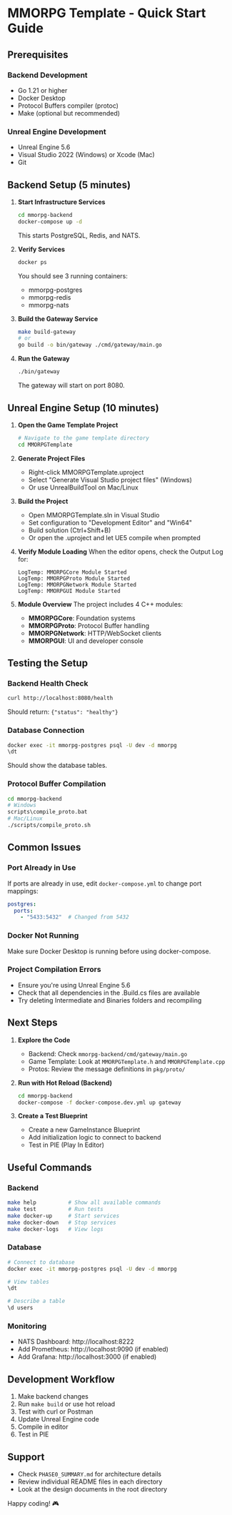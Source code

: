 # MMORPG Template - Quick Start Guide

## Prerequisites

### Backend Development
- Go 1.21 or higher
- Docker Desktop
- Protocol Buffers compiler (protoc)
- Make (optional but recommended)

### Unreal Engine Development
- Unreal Engine 5.6
- Visual Studio 2022 (Windows) or Xcode (Mac)
- Git

## Backend Setup (5 minutes)

1. **Start Infrastructure Services**
   ```bash
   cd mmorpg-backend
   docker-compose up -d
   ```
   This starts PostgreSQL, Redis, and NATS.

2. **Verify Services**
   ```bash
   docker ps
   ```
   You should see 3 running containers:
   - mmorpg-postgres
   - mmorpg-redis
   - mmorpg-nats

3. **Build the Gateway Service**
   ```bash
   make build-gateway
   # or
   go build -o bin/gateway ./cmd/gateway/main.go
   ```

4. **Run the Gateway**
   ```bash
   ./bin/gateway
   ```
   The gateway will start on port 8080.

## Unreal Engine Setup (10 minutes)

1. **Open the Game Template Project**
   ```bash
   # Navigate to the game template directory
   cd MMORPGTemplate
   ```

2. **Generate Project Files**
   - Right-click MMORPGTemplate.uproject
   - Select "Generate Visual Studio project files" (Windows)
   - Or use UnrealBuildTool on Mac/Linux

3. **Build the Project**
   - Open MMORPGTemplate.sln in Visual Studio
   - Set configuration to "Development Editor" and "Win64"
   - Build solution (Ctrl+Shift+B)
   - Or open the .uproject and let UE5 compile when prompted

4. **Verify Module Loading**
   When the editor opens, check the Output Log for:
   ```
   LogTemp: MMORPGCore Module Started
   LogTemp: MMORPGProto Module Started
   LogTemp: MMORPGNetwork Module Started
   LogTemp: MMORPGUI Module Started
   ```

5. **Module Overview**
   The project includes 4 C++ modules:
   - **MMORPGCore**: Foundation systems
   - **MMORPGProto**: Protocol Buffer handling
   - **MMORPGNetwork**: HTTP/WebSocket clients
   - **MMORPGUI**: UI and developer console

## Testing the Setup

### Backend Health Check
```bash
curl http://localhost:8080/health
```
Should return: `{"status": "healthy"}`

### Database Connection
```bash
docker exec -it mmorpg-postgres psql -U dev -d mmorpg
\dt
```
Should show the database tables.

### Protocol Buffer Compilation
```bash
cd mmorpg-backend
# Windows
scripts\compile_proto.bat
# Mac/Linux
./scripts/compile_proto.sh
```

## Common Issues

### Port Already in Use
If ports are already in use, edit `docker-compose.yml` to change port mappings:
```yaml
postgres:
  ports:
    - "5433:5432"  # Changed from 5432
```

### Docker Not Running
Make sure Docker Desktop is running before using docker-compose.

### Project Compilation Errors
- Ensure you're using Unreal Engine 5.6
- Check that all dependencies in the .Build.cs files are available
- Try deleting Intermediate and Binaries folders and recompiling

## Next Steps

1. **Explore the Code**
   - Backend: Check `mmorpg-backend/cmd/gateway/main.go`
   - Game Template: Look at `MMORPGTemplate.h` and `MMORPGTemplate.cpp`
   - Protos: Review the message definitions in `pkg/proto/`

2. **Run with Hot Reload (Backend)**
   ```bash
   cd mmorpg-backend
   docker-compose -f docker-compose.dev.yml up gateway
   ```

3. **Create a Test Blueprint**
   - Create a new GameInstance Blueprint
   - Add initialization logic to connect to backend
   - Test in PIE (Play In Editor)

## Useful Commands

### Backend
```bash
make help          # Show all available commands
make test          # Run tests
make docker-up     # Start services
make docker-down   # Stop services
make docker-logs   # View logs
```

### Database
```bash
# Connect to database
docker exec -it mmorpg-postgres psql -U dev -d mmorpg

# View tables
\dt

# Describe a table
\d users
```

### Monitoring
- NATS Dashboard: http://localhost:8222
- Add Prometheus: http://localhost:9090 (if enabled)
- Add Grafana: http://localhost:3000 (if enabled)

## Development Workflow

1. Make backend changes
2. Run `make build` or use hot reload
3. Test with curl or Postman
4. Update Unreal Engine code
5. Compile in editor
6. Test in PIE

## Support

- Check `PHASE0_SUMMARY.md` for architecture details
- Review individual README files in each directory
- Look at the design documents in the root directory

Happy coding! 🎮